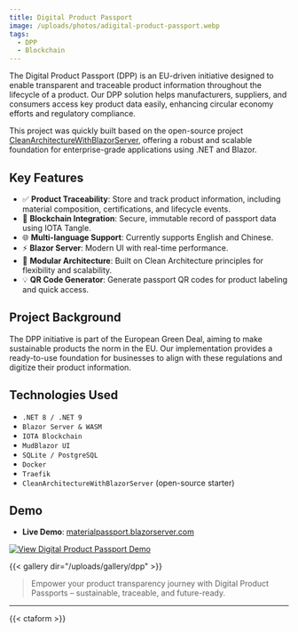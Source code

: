 ```yaml
---
title: Digital Product Passport
image: /uploads/photos/adigital-product-passport.webp
tags:
  - DPP
  - Blockchain
---
```


The Digital Product Passport (DPP) is an EU-driven initiative designed to enable transparent and traceable product information throughout the lifecycle of a product. Our DPP solution helps manufacturers, suppliers, and consumers access key product data easily, enhancing circular economy efforts and regulatory compliance.

This project was quickly built based on the open-source project [CleanArchitectureWithBlazorServer](https://github.com/neozhu/CleanArchitectureWithBlazorServer), offering a robust and scalable foundation for enterprise-grade applications using .NET and Blazor.

## Key Features

- ✅ **Product Traceability**: Store and track product information, including material composition, certifications, and lifecycle events.
- 🔐 **Blockchain Integration**: Secure, immutable record of passport data using IOTA Tangle.
- 🌐 **Multi-language Support**: Currently supports English and Chinese.
- ⚡ **Blazor Server**: Modern UI with real-time performance.
- 🧩 **Modular Architecture**: Built on Clean Architecture principles for flexibility and scalability.
- 💡 **QR Code Generator**: Generate passport QR codes for product labeling and quick access.


## Project Background

The DPP initiative is part of the European Green Deal, aiming to make sustainable products the norm in the EU. Our implementation provides a ready-to-use foundation for businesses to align with these regulations and digitize their product information.



## Technologies Used

- `.NET 8 / .NET 9`
- `Blazor Server & WASM`
- `IOTA Blockchain`
- `MudBlazor UI`
- `SQLite / PostgreSQL`
- `Docker`
- `Traefik`
- `CleanArchitectureWithBlazorServer` (open-source starter)



## Demo 

- **Live Demo**: [materialpassport.blazorserver.com](hhttps://materialpassport.blazorserver.com/)



[![View Digital Product Passport Demo](/uploads/photos/dpp/01.png)](/uploads/photos/dpp/01.png)

{{< gallery dir="/uploads/gallery/dpp" >}}

> Empower your product transparency journey with Digital Product Passports – sustainable, traceable, and future-ready.

---

{{< ctaform >}}